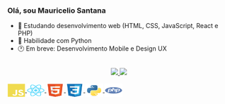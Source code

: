 ### Olá, sou Mauricelio Santana

- 📓 Estudando desenvolvimento web (HTML, CSS, JavaScript, React e PHP)
- 🐍 Habilidade com Python
- 🕐 Em breve: Desenvolvimento Mobile e Design UX

##

<div align="center">
  <a href="https://github.com/mauriceliosantana">
  <img height="180em" src="https://github-readme-stats.vercel.app/api?username=mauriceliosantana&show_icons=true&theme=tokyonight&include_all_commits=true&count_private=true"/>
  <img height="180em" src="https://github-readme-stats.vercel.app/api/top-langs/?username=mauriceliosantana&layout=compact&langs_count=7&theme=tokyonight"/>
</div>
  
<div style="display: inline_block"><br>
  <img align="center" alt="Mauri-Js" height="30" width="40" src="https://raw.githubusercontent.com/devicons/devicon/master/icons/javascript/javascript-plain.svg">
  <img align="center" alt="Mauri-React" height="30" width="40" src="https://raw.githubusercontent.com/devicons/devicon/master/icons/react/react-original.svg">
  <img align="center" alt="Mauri-HTML" height="30" width="40" src="https://raw.githubusercontent.com/devicons/devicon/master/icons/html5/html5-original.svg">
  <img align="center" alt="Mauri-CSS" height="30" width="40" src="https://raw.githubusercontent.com/devicons/devicon/master/icons/css3/css3-original.svg">
  <img align="center" alt="Mauri-Python" height="30" width="40" src="https://raw.githubusercontent.com/devicons/devicon/master/icons/python/python-original.svg">
  <img align="center" alt="Mauri-PHP" height="30" width="40" src="https://github.com/devicons/devicon/raw/master/icons/php/php-plain.svg">
</div>
